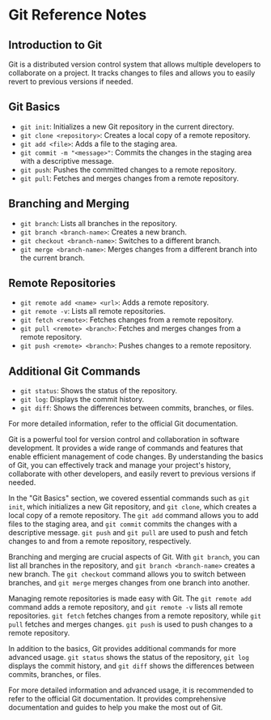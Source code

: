 # Git Reference Notes

## Introduction to Git

Git is a distributed version control system that allows multiple developers to collaborate on a project. It tracks changes to files and allows you to easily revert to previous versions if needed.

## Git Basics

- `git init`: Initializes a new Git repository in the current directory.
- `git clone <repository>`: Creates a local copy of a remote repository.
- `git add <file>`: Adds a file to the staging area.
- `git commit -m "<message>"`: Commits the changes in the staging area with a descriptive message.
- `git push`: Pushes the committed changes to a remote repository.
- `git pull`: Fetches and merges changes from a remote repository.

## Branching and Merging

- `git branch`: Lists all branches in the repository.
- `git branch <branch-name>`: Creates a new branch.
- `git checkout <branch-name>`: Switches to a different branch.
- `git merge <branch-name>`: Merges changes from a different branch into the current branch.

## Remote Repositories

- `git remote add <name> <url>`: Adds a remote repository.
- `git remote -v`: Lists all remote repositories.
- `git fetch <remote>`: Fetches changes from a remote repository.
- `git pull <remote> <branch>`: Fetches and merges changes from a remote repository.
- `git push <remote> <branch>`: Pushes changes to a remote repository.

## Additional Git Commands

- `git status`: Shows the status of the repository.
- `git log`: Displays the commit history.
- `git diff`: Shows the differences between commits, branches, or files.

For more detailed information, refer to the official Git documentation.

Git is a powerful tool for version control and collaboration in software development. It provides a wide range of commands and features that enable efficient management of code changes. By understanding the basics of Git, you can effectively track and manage your project's history, collaborate with other developers, and easily revert to previous versions if needed.

In the "Git Basics" section, we covered essential commands such as `git init`, which initializes a new Git repository, and `git clone`, which creates a local copy of a remote repository. The `git add` command allows you to add files to the staging area, and `git commit` commits the changes with a descriptive message. `git push` and `git pull` are used to push and fetch changes to and from a remote repository, respectively.

Branching and merging are crucial aspects of Git. With `git branch`, you can list all branches in the repository, and `git branch <branch-name>` creates a new branch. The `git checkout` command allows you to switch between branches, and `git merge` merges changes from one branch into another.

Managing remote repositories is made easy with Git. The `git remote add` command adds a remote repository, and `git remote -v` lists all remote repositories. `git fetch` fetches changes from a remote repository, while `git pull` fetches and merges changes. `git push` is used to push changes to a remote repository.

In addition to the basics, Git provides additional commands for more advanced usage. `git status` shows the status of the repository, `git log` displays the commit history, and `git diff` shows the differences between commits, branches, or files.

For more detailed information and advanced usage, it is recommended to refer to the official Git documentation. It provides comprehensive documentation and guides to help you make the most out of Git.
